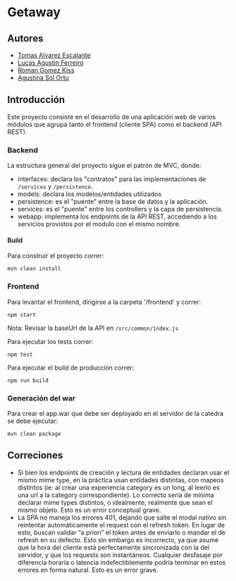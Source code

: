 # Getaway

## Autores
- [Tomas Alvarez Escalante](https://github.com/tomalvarezz)
- [Lucas Agustin Ferreiro](https://github.com/lukyferreiro)
- [Roman Gomez Kiss](https://github.com/rgomezkiss)
- [Agustina Sol Ortu](https://github.com/aortu22)

## Introducción
Este proyecto consiste en el desarrollo de una aplicación web de varios módulos que agrupa tanto el frontend (cliente SPA) como el backend (API REST).

### Backend

La estructura general del proyecto sigue el patrón de MVC, donde:

- interfaces: declara los "contratos" para las implementaciones de `/services` y `/persistence`.
- models: declara los modelos/entidades utilizados
- persistence: es el "puente" entre la base de datos y la aplicación. 
- services: es el "puente" entre los controllers y la capa de persistencia.
- webapp: implementa los endpoints de la API REST, accediendo a los servicios provistos por el modulo con el mismo nombre.

#### Build

Para construir el proyecto correr:
```
mvn clean install 
```

### Frontend

Para levantar el frontend, dirigirse a la carpeta '/frontend' y correr:

```
npm start
```
Nota: Revisar la baseUrl de la API en `/src/common/index.js`

Para ejecutar los tests correr:
```
npm test
```
Para ejecutar el build de producción correr:
```
npm run build
```

### Generación del war

Para crear el app.war que debe ser deployado en el servidor de la catedra se debe ejecutar: 
```
mvn clean package
```

## Correciones

- Si bien los endpoints de creación y lectura de entidades declaran usar el mismo mime type, en la práctica usan entidades distintas, con mapeos distintos (ie: al crear una experiencia category es un long, al leerlo es una url a la category correspondiente). Lo correcto sería de mínima declarar mime types distintos, o idealmente, realmente que sean el mismo objeto. Esto es un error conceptual grave.
- La SPA no maneja los errores 401, dejando que salte el modal nativo sin reintentar automáticamente el request con el refresh token. En lugar de esto, buscan validar “a priori” el token antes de enviarlo o mandar el de refresh en su defecto. Esto sin embargo es incorrecto, ya que asume que la hora del cliente está perfectamente sincronizada con la del servidor, y que los requests son instantáneos. Cualquier desfasaje por diferencia horaria o latencia indefectiblemente podría terminar en estos errores en forma natural. Esto es un error grave.
